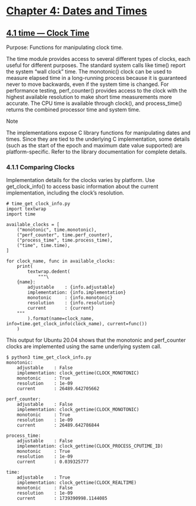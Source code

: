 # [Chapter 4: Dates and Times](https://pymotw.com/3/dates.html)

## [4.1 time — Clock Time](https://pymotw.com/3/time/index.html)

Purpose:	Functions for manipulating clock time.

The time module provides access to several different types of clocks, each useful for different purposes. The standard system calls like time() report the system “wall clock” time. The monotonic() clock can be used to measure elapsed time in a long-running process because it is guaranteed never to move backwards, even if the system time is changed. For performance testing, perf_counter() provides access to the clock with the highest available resolution to make short time measurements more accurate. The CPU time is available through clock(), and process_time() returns the combined processor time and system time.

Note

The implementations expose C library functions for manipulating dates and times. Since they are tied to the underlying C implementation, some details (such as the start of the epoch and maximum date value supported) are platform-specific. Refer to the library documentation for complete details.

### 4.1.1 Comparing Clocks

Implementation details for the clocks varies by platform. Use get_clock_info() to access basic information about the current implementation, including the clock’s resolution.

```
# time_get_clock_info.py
import textwrap
import time

available_clocks = [
    ("monotonic", time.monotonic),
    ("perf_counter", time.perf_counter),
    ("process_time", time.process_time),
    ("time", time.time),
]

for clock_name, func in available_clocks:
    print(
        textwrap.dedent(
            """\
    {name}:
        adjustable    : {info.adjustable}
        implementation: {info.implementation}
        monotonic     : {info.monotonic}
        resolution    : {info.resolution}
        current       : {current}
    """
        ).format(name=clock_name, info=time.get_clock_info(clock_name), current=func())
    )
```

This output for Ubuntu 20.04 shows that the monotonic and perf_counter clocks are implemented using the same underlying system call.

```
$ python3 time_get_clock_info.py
monotonic:
    adjustable    : False
    implementation: clock_gettime(CLOCK_MONOTONIC)
    monotonic     : True
    resolution    : 1e-09
    current       : 26489.642705662

perf_counter:
    adjustable    : False
    implementation: clock_gettime(CLOCK_MONOTONIC)
    monotonic     : True
    resolution    : 1e-09
    current       : 26489.642786844

process_time:
    adjustable    : False
    implementation: clock_gettime(CLOCK_PROCESS_CPUTIME_ID)
    monotonic     : True
    resolution    : 1e-09
    current       : 0.039325777

time:
    adjustable    : True
    implementation: clock_gettime(CLOCK_REALTIME)
    monotonic     : False
    resolution    : 1e-09
    current       : 1739390998.1144085
```